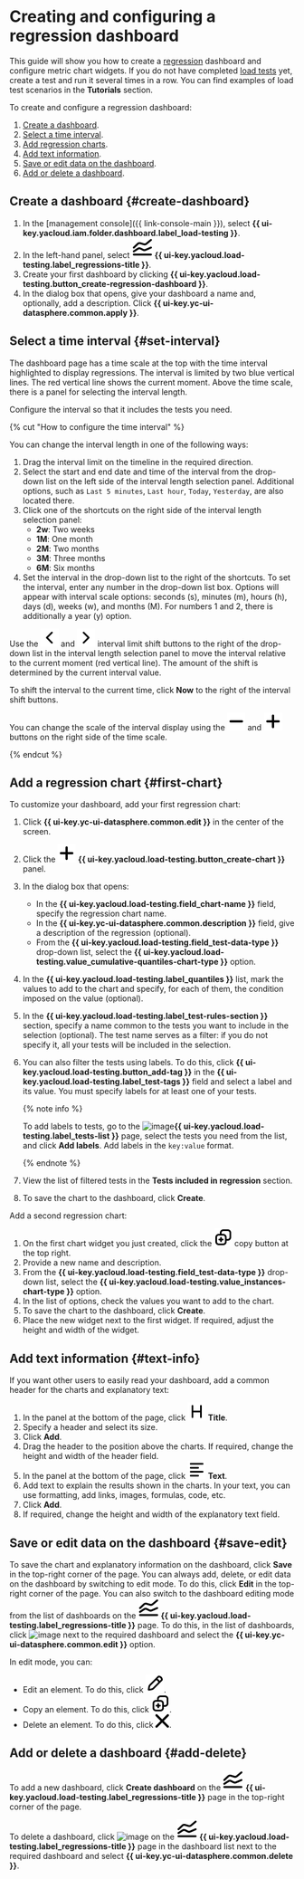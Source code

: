 # Creating and configuring a regression dashboard

This guide will show you how to create a [regression](../concepts/load-test-regressions.md) dashboard and configure metric chart widgets.
If you do not have completed [load tests](../concepts/index.md) yet, create a test and run it several times in a row. You can find examples of load test scenarios in the **Tutorials** section.

To create and configure a regression dashboard:

1. [Create a dashboard](#create-dashboard).
1. [Select a time interval](#set-interval).
1. [Add regression charts](#first-chart).
1. [Add text information](#text-info).
1. [Save or edit data on the dashboard](#save-edit).
1. [Add or delete a dashboard](#add-delete).

## Create a dashboard {#create-dashboard}

1. In the [management console]({{ link-console-main }}), select **{{ ui-key.yacloud.iam.folder.dashboard.label_load-testing }}**.
1. In the left-hand panel, select ![image](../../_assets/load-testing/regressions.svg) **{{ ui-key.yacloud.load-testing.label_regressions-title }}**.
1. Create your first dashboard by clicking **{{ ui-key.yacloud.load-testing.button_create-regression-dashboard }}**.
1. In the dialog box that opens, give your dashboard a name and, optionally, add a description. Click **{{ ui-key.yc-ui-datasphere.common.apply }}**.

## Select a time interval {#set-interval}

The dashboard page has a time scale at the top with the time interval highlighted to display regressions.
The interval is limited by two blue vertical lines.
The red vertical line shows the current moment.
Above the time scale, there is a panel for selecting the interval length.

Configure the interval so that it includes the tests you need.

{% cut "How to configure the time interval" %}

You can change the interval length in one of the following ways:

1. Drag the interval limit on the timeline in the required direction.
1. Select the start and end date and time of the interval from the drop-down list on the left side of the interval length selection panel.
   Additional options, such as `Last 5 minutes`, `Last hour`, `Today`, `Yesterday`, are also located there.
1. Click one of the shortcuts on the right side of the interval length selection panel:
   - **2w**: Two weeks
   - **1M**: One month
   - **2M**: Two months
   - **3M**: Three months
   - **6M**: Six months
1. Set the interval in the drop-down list to the right of the shortcuts.
   To set the interval, enter any number in the drop-down list box.
   Options will appear with interval scale options: seconds (s), minutes (m), hours (h), days (d), weeks (w), and months (M).
   For numbers 1 and 2, there is additionally a year (y) option.

Use the ![image](../../_assets/load-testing/shift-left.svg) and ![image](../../_assets/load-testing/shift-right.svg) interval limit shift buttons to the right of the drop-down list in the interval length selection panel to move the interval relative to the current moment (red vertical line).
The amount of the shift is determined by the current interval value.

To shift the interval to the current time, click **Now** to the right of the interval shift buttons.

You can change the scale of the interval display using the ![image](../../_assets/load-testing/minus.svg) and ![image](../../_assets/load-testing/plus.svg) buttons on the right side of the time scale.

{% endcut %}

## Add a regression chart {#first-chart}

To customize your dashboard, add your first regression chart:

1. Click **{{ ui-key.yc-ui-datasphere.common.edit }}** in the center of the screen.
1. Click the ![image](../../_assets/load-testing/plus.svg) **{{ ui-key.yacloud.load-testing.button_create-chart }}** panel.
1. In the dialog box that opens:
   - In the **{{ ui-key.yacloud.load-testing.field_chart-name }}** field, specify the regression chart name.
   - In the **{{ ui-key.yc-ui-datasphere.common.description }}** field, give a description of the regression (optional).
   - From the **{{ ui-key.yacloud.load-testing.field_test-data-type }}** drop-down list, select the **{{ ui-key.yacloud.load-testing.value_cumulative-quantiles-chart-type }}** option.
1. In the **{{ ui-key.yacloud.load-testing.label_quantiles }}** list, mark the values to add to the chart and specify, for each of them, the condition imposed on the value (optional).
1. In the **{{ ui-key.yacloud.load-testing.label_test-rules-section }}** section, specify a name common to the tests you want to include in the selection (optional). The test name serves as a filter: if you do not specify it, all your tests will be included in the selection.
1. You can also filter the tests using labels. To do this, click **{{ ui-key.yacloud.load-testing.button_add-tag }}** in the **{{ ui-key.yacloud.load-testing.label_test-tags }}** field and select a label and its value.
   You must specify labels for at least one of your tests.

   {% note info %}

   To add labels to tests, go to the ![image](../../_assets/load-testing/test.svg)**{{ ui-key.yacloud.load-testing.label_tests-list }}** page, select the tests you need from the list, and click **Add labels**.
   Add labels in the `key:value` format.

   {% endnote %}

1. View the list of filtered tests in the **Tests included in regression** section.
1. To save the chart to the dashboard, click **Create**.

Add a second regression chart:

1. On the first chart widget you just created, click the ![image](../../_assets/load-testing/edit-copy.svg) copy button at the top right.
1. Provide a new name and description.
1. From the **{{ ui-key.yacloud.load-testing.field_test-data-type }}** drop-down list, select the **{{ ui-key.yacloud.load-testing.value_instances-chart-type }}** option.
1. In the list of options, check the values you want to add to the chart.
1. To save the chart to the dashboard, click **Create**.
1. Place the new widget next to the first widget. If required, adjust the height and width of the widget.

## Add text information {#text-info}

If you want other users to easily read your dashboard, add a common header for the charts and explanatory text:

1. In the panel at the bottom of the page, click ![image](../../_assets/load-testing/header.svg) **Title**.
1. Specify a header and select its size.
1. Click **Add**.
1. Drag the header to the position above the charts. If required, change the height and width of the header field.
1. In the panel at the bottom of the page, click ![image](../../_assets/load-testing/text.svg) **Text**.
1. Add text to explain the results shown in the charts. In your text, you can use formatting, add links, images, formulas, code, etc.
1. Click **Add**.
1. If required, change the height and width of the explanatory text field.

## Save or edit data on the dashboard {#save-edit}

To save the chart and explanatory information on the dashboard, click **Save** in the top-right corner of the page.
You can always add, delete, or edit data on the dashboard by switching to edit mode. To do this, click **Edit** in the top-right corner of the page.
You can also switch to the dashboard editing mode from the list of dashboards on the ![image](../../_assets/load-testing/regressions.svg) **{{ ui-key.yacloud.load-testing.label_regressions-title }}** page. To do this, in the list of dashboards, click ![image](../../_assets/options.svg) next to the required dashboard and select the **{{ ui-key.yc-ui-datasphere.common.edit }}** option.

In edit mode, you can:
- Edit an element. To do this, click ![image](../../_assets/load-testing/edit-pen.svg).
- Copy an element. To do this, click ![image](../../_assets/load-testing/edit-copy.svg).
- Delete an element. To do this, click ![image](../../_assets/load-testing/edit-cross.svg).

## Add or delete a dashboard {#add-delete}

To add a new dashboard, click **Create dashboard** on the ![image](../../_assets/load-testing/regressions.svg) **{{ ui-key.yacloud.load-testing.label_regressions-title }}** page in the top-right corner of the page.

To delete a dashboard, click ![image](../../_assets/options.svg) on the ![image](../../_assets/load-testing/regressions.svg) **{{ ui-key.yacloud.load-testing.label_regressions-title }}** page in the dashboard list next to the required dashboard and select **{{ ui-key.yc-ui-datasphere.common.delete }}**.



